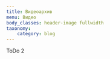 ```yaml
---
title: Видеоархив
menu: Видео
body_classes: header-image fullwidth
taxonomy:
    category: blog
---
```

ToDo 2

